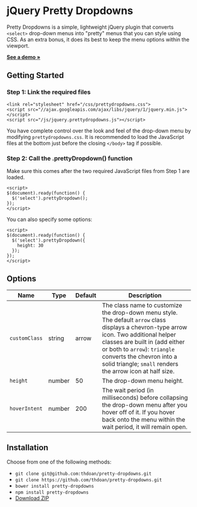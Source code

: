 # jQuery Pretty Dropdowns

Pretty Dropdowns is a simple, lightweight jQuery plugin that converts `<select>` drop-down menus into "pretty" menus that you can style using CSS. As an extra bonus, it does its best to keep the menu options within the viewport.

**[See a demo &raquo;](http://thdoan.github.io/pretty-dropdowns/demo.html)**

## Getting Started

### Step 1: Link the required files

```
<link rel="stylesheet" href="/css/prettydropdowns.css">
<script src="//ajax.googleapis.com/ajax/libs/jquery/1/jquery.min.js"></script>
<script src="/js/jquery.prettydropdowns.js"></script>
```

You have complete control over the look and feel of the drop-down menu by modifying `prettydropdowns.css`. It is recommended to load the JavaScript files at the bottom just before the closing `</body>` tag if possible.

### Step 2: Call the .prettyDropdown() function

Make sure this comes after the two required JavaScript files from Step 1 are loaded.

```
<script>
$(document).ready(function() {
  $('select').prettyDropdown();
});
</script>
```

You can also specify some options:

```
<script>
$(document).ready(function() {
  $('select').prettyDropdown({
    height: 30
  });
});
</script>
```

## Options

Name          | Type   | Default | Description
------------- | ------ | ------- | -----------
`customClass` | string | arrow   | The class name to customize the drop-down menu style. The default `arrow` class displays a chevron-type arrow icon. Two additional helper classes are built in (add either or both to `arrow`): `triangle` converts the chevron into a solid triangle; `small` renders the arrow icon at half size.
`height`      | number | 50      | The drop-down menu height.
`hoverIntent` | number | 200     | The wait period (in milliseconds) before collapsing the drop-down menu after you hover off of it. If you hover back onto the menu within the wait period, it will remain open.

## Installation

Choose from one of the following methods:

- `git clone git@github.com:thdoan/pretty-dropdowns.git`
- `git clone https://github.com/thdoan/pretty-dropdowns.git`
- `bower install pretty-dropdowns`
- `npm install pretty-dropdowns`
- [Download ZIP](https://github.com/thdoan/pretty-dropdowns/archive/master.zip)
